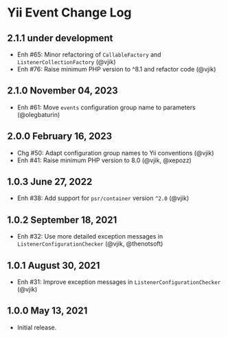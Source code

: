# Yii Event Change Log

## 2.1.1 under development

- Enh #65: Minor refactoring of `CallableFactory` and `ListenerCollectionFactory` (@vjik)
- Enh #76: Raise minimum PHP version to ^8.1 and refactor code (@vjik)

## 2.1.0 November 04, 2023

- Enh #61: Move `events` configuration group name to parameters (@olegbaturin)

## 2.0.0 February 16, 2023

- Chg #50: Adapt configuration group names to Yii conventions (@vjik)
- Enh #41: Raise minimum PHP version to 8.0 (@vjik, @xepozz)

## 1.0.3 June 27, 2022

- Enh #38: Add support for `psr/container` version `^2.0` (@vjik)

## 1.0.2 September 18, 2021

- Enh #32: Use more detailed exception messages in `ListenerConfigurationChecker` (@vjik, @thenotsoft)

## 1.0.1 August 30, 2021

- Enh #31: Improve exception messages in `ListenerConfigurationChecker` (@vjik)

## 1.0.0 May 13, 2021

- Initial release.

